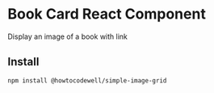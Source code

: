 # Book Card React Component
Display an image of a book with link

## Install
```
npm install @howtocodewell/simple-image-grid
```